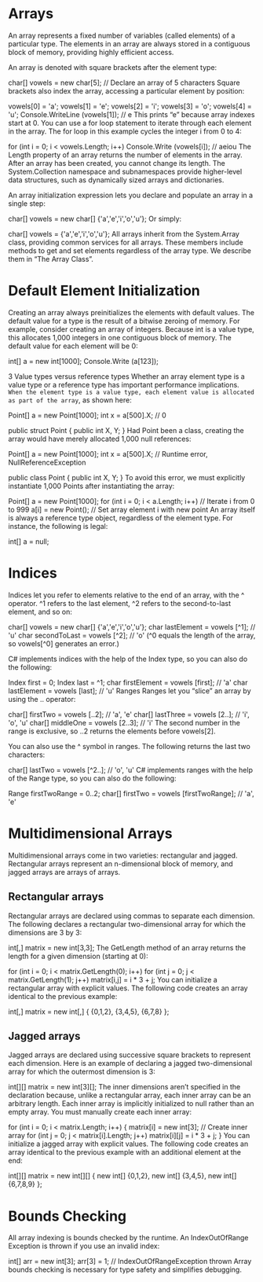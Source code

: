 # Arrays
An array represents a fixed number of variables (called elements) of a particular type. The elements in an array are always stored in a contiguous block of memory, providing highly efficient access.

An array is denoted with square brackets after the element type:

char[] vowels = new char[5];    // Declare an array of 5 characters
Square brackets also index the array, accessing a particular element by position:

vowels[0] = 'a';
vowels[1] = 'e';
vowels[2] = 'i';
vowels[3] = 'o';
vowels[4] = 'u';
Console.WriteLine (vowels[1]);      // e
This prints “e” because array indexes start at 0. You can use a for loop statement to iterate through each element in the array. The for loop in this example cycles the integer i from 0 to 4:

for (int i = 0; i < vowels.Length; i++)
  Console.Write (vowels[i]);            // aeiou
The Length property of an array returns the number of elements in the array. After an array has been created, you cannot change its length. The System.Collection namespace and subnamespaces provide higher-level data structures, such as dynamically sized arrays and dictionaries.

An array initialization expression lets you declare and populate an array in a single step:

char[] vowels = new char[] {'a','e','i','o','u'};
Or simply:

char[] vowels = {'a','e','i','o','u'};
All arrays inherit from the System.Array class, providing common services for all arrays. These members include methods to get and set elements regardless of the array type. We describe them in “The Array Class”.

# Default Element Initialization
Creating an array always preinitializes the elements with default values. The default value for a type is the result of a bitwise zeroing of memory. For example, consider creating an array of integers. Because int is a value type, this allocates 1,000 integers in one contiguous block of memory. The default value for each element will be 0:

int[] a = new int[1000];
Console.Write (a[123]);       

3 Value types versus reference types
Whether an array element type is a value type or a reference type has important performance implications.` When the element type is a value type, each element value is allocated as part of the array`, as shown here:

Point[] a = new Point[1000];
int x = a[500].X;                  // 0

public struct Point { public int X, Y; }
Had Point been a class, creating the array would have merely allocated 1,000 null references:

Point[] a = new Point[1000];
int x = a[500].X;                  // Runtime error, NullReferenceException

public class Point { public int X, Y; }
To avoid this error, we must explicitly instantiate 1,000 Points after instantiating the array:

Point[] a = new Point[1000];
for (int i = 0; i < a.Length; i++) // Iterate i from 0 to 999
   a[i] = new Point();             // Set array element i with new point
An array itself is always a reference type object, regardless of the element type. For instance, the following is legal:

int[] a = null;

# Indices
Indices let you refer to elements relative to the end of an array, with the ^ operator. ^1 refers to the last element, ^2 refers to the second-to-last element, and so on:

char[] vowels = new char[] {'a','e','i','o','u'};
char lastElement  = vowels [^1];   // 'u'
char secondToLast = vowels [^2];   // 'o'
(^0 equals the length of the array, so vowels[^0] generates an error.)

C# implements indices with the help of the Index type, so you can also do the following:

Index first = 0;
Index last = ^1;
char firstElement = vowels [first];   // 'a'
char lastElement = vowels [last];     // 'u'
Ranges
Ranges let you “slice” an array by using the .. operator:

char[] firstTwo =  vowels [..2];    // 'a', 'e'
char[] lastThree = vowels [2..];    // 'i', 'o', 'u'
char[] middleOne = vowels [2..3];   // 'i'
The second number in the range is exclusive, so ..2 returns the elements before vowels[2].

You can also use the ^ symbol in ranges. The following returns the last two characters:

char[] lastTwo = vowels [^2..];     // 'o', 'u'
C# implements ranges with the help of the Range type, so you can also do the following:

Range firstTwoRange = 0..2;
char[] firstTwo = vowels [firstTwoRange];   // 'a', 'e'

# Multidimensional Arrays
Multidimensional arrays come in two varieties: rectangular and jagged. Rectangular arrays represent an n-dimensional block of memory, and jagged arrays are arrays of arrays.

## Rectangular arrays
Rectangular arrays are declared using commas to separate each dimension. The following declares a rectangular two-dimensional array for which the dimensions are 3 by 3:

int[,] matrix = new int[3,3];
The GetLength method of an array returns the length for a given dimension (starting at 0):

for (int i = 0; i < matrix.GetLength(0); i++)
  for (int j = 0; j < matrix.GetLength(1); j++)
    matrix[i,j] = i * 3 + j;
You can initialize a rectangular array with explicit values. The following code creates an array identical to the previous example:

int[,] matrix = new int[,]
{
  {0,1,2},
  {3,4,5},
  {6,7,8}
};
## Jagged arrays
Jagged arrays are declared using successive square brackets to represent each dimension. Here is an example of declaring a jagged two-dimensional array for which the outermost dimension is 3:

int[][] matrix = new int[3][];
The inner dimensions aren’t specified in the declaration because, unlike a rectangular array, each inner array can be an arbitrary length. Each inner array is implicitly initialized to null rather than an empty array. You must manually create each inner array:

for (int i = 0; i < matrix.Length; i++)
{
  matrix[i] = new int[3];                    // Create inner array
  for (int j = 0; j < matrix[i].Length; j++)
    matrix[i][j] = i * 3 + j;
}
You can initialize a jagged array with explicit values. The following code creates an array identical to the previous example with an additional element at the end:

int[][] matrix = new int[][]
{
  new int[] {0,1,2},
  new int[] {3,4,5},
  new int[] {6,7,8,9}
};

# Bounds Checking
All array indexing is bounds checked by the runtime. An IndexOutOfRange​Excep⁠tion is thrown if you use an invalid index:

int[] arr = new int[3];
arr[3] = 1;               // IndexOutOfRangeException thrown
Array bounds checking is necessary for type safety and simplifies debugging.